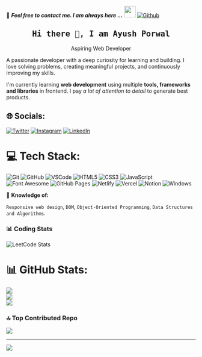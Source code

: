 📝 ***Feel free to contact me. I am always here ...*** <img src="https://media.giphy.com/media/WUlplcMpOCEmTGBtBW/giphy.gif" width="30"> [![Github](https://img.shields.io/github/followers/ayushporwal01?label=Follow%20Me&style=social)](https://github.com/ayushporwal01)
<br>

<h2 align='center'><samp><strong>Hi there 👋, I am Ayush Porwal</strong></samp></h2>
<!--<h3 align='center'><strong><a href="https://prathameshjadhav.vercel.app/" target="_blank">Portfolio🌐</a></strong></h3>-->
<p align='center'>Aspiring Web Developer</p>


<p align='left'> A passionate developer with a deep curiosity for learning and building. I love solving problems, creating meaningful projects, and continuously improving my skills.</p>

I'm currently learning **web development** using multiple **tools, frameworks and libraries** in frontend. I pay *a lot of attention to detail* to generate best products.

## 🌐 Socials:
[![Twitter](https://img.shields.io/badge/Twitter-%231DA1F2.svg?logo=Twitter&logoColor=white)](https://twitter.com/ayush360) 
[![Instagram](https://img.shields.io/badge/Instagram-%23E4405F.svg?logo=Instagram&logoColor=white)](https://instagram.com/porwalayushofficial) 
[![LinkedIn](https://img.shields.io/badge/LinkedIn-%230077B5.svg?logo=linkedin&logoColor=white)](https://linkedin.com/in/ayushporwal1) 
<br>

# 💻 Tech Stack:
![Git](https://img.shields.io/badge/Git-F05032?style=for-the-badge&logo=git&logoColor=white) 
![GitHub](https://img.shields.io/badge/GitHub-181717?style=for-the-badge&logo=github&logoColor=white)
![VSCode](https://img.shields.io/badge/Visual_Studio_Code-007ACC?style=for-the-badge&logo=visualstudiocode&logoColor=white)
![HTML5](https://img.shields.io/badge/html5-%23E34F26.svg?style=for-the-badge&logo=html5&logoColor=white)
![CSS3](https://img.shields.io/badge/css3-%231572B6.svg?style=for-the-badge&logo=css3&logoColor=white) 
![JavaScript](https://img.shields.io/badge/javascript-%23323330.svg?style=for-the-badge&logo=javascript&logoColor=%23F7DF1E) 
![Font Awesome](https://img.shields.io/badge/Font_Awesome-339AF0?style=for-the-badge&logo=fontawesome&logoColor=white)
![GitHub Pages](https://img.shields.io/badge/GitHub_Pages-222222?style=for-the-badge&logo=githubpages&logoColor=white)
![Netlify](https://img.shields.io/badge/Netlify-00C7B7?style=for-the-badge&logo=netlify&logoColor=white)
![Vercel](https://img.shields.io/badge/vercel-%23000000.svg?style=for-the-badge&logo=vercel&logoColor=white) 
![Notion](https://img.shields.io/badge/Notion-%23000000.svg?style=for-the-badge&logo=notion&logoColor=white)
![Windows](https://img.shields.io/badge/Windows-0078D6?style=for-the-badge&logo=windows&logoColor=white)
<br>

🧐 **Knowledge of:**<br>


`Responsive web design`, `DOM`, `Object-Oriented Programming`, `Data Structures and Algorithms`.
<br>

### 📊 Coding Stats
![LeetCode Stats](https://leetcard.jacoblin.cool/ayushporwal1?theme=dark&font=Poppins)
<br>

# 📊 GitHub Stats:
![](https://github-readme-stats.vercel.app/api?username=ayushporwal01&theme=dark&hide_border=false&include_all_commits=false&count_private=false)<br/>
![](https://github-readme-streak-stats.herokuapp.com/?user=ayushporwal01&theme=dark&hide_border=false)<br/>
![](https://github-readme-stats.vercel.app/api/top-langs/?username=ayushporwal01&theme=dark&hide_border=false&include_all_commits=false&count_private=false&layout=compact)

### 🔝 Top Contributed Repo
![](https://github-contributor-stats.vercel.app/api?username=ayushporwal01&limit=5&theme=tokyonight&combine_all_yearly_contributions=true)

---
[![](https://visitcount.itsvg.in/api?id=ayushporwal01&icon=0&color=0)](https://visitcount.itsvg.in)

<!-- Proudly created with GPRM ( https://gprm.itsvg.in ) -->

